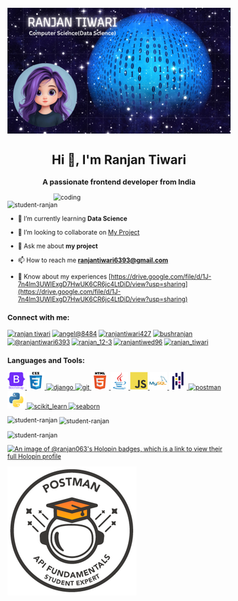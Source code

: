 ![logo](https://github.com/student-Ranjan/student-Ranjan/blob/main/Banner.png)
<h1 align="center">Hi 👋, I'm Ranjan Tiwari</h1>
<h3 align="center">A passionate frontend developer from India</h3>

<img align="right" alt="coding" width="400" src="https://user-images.githubusercontent.com/55389276/140866485-8fb1c876-9a8f-4d6a-98dc-08c4981eaf70.gif">

<p align="left"> <img src="https://komarev.com/ghpvc/?username=student-ranjan&label=Profile%20views&color=0e75b6&style=flat" alt="student-ranjan" /> </p>

- 🌱 I’m currently learning **Data Science**

- 👯 I’m looking to collaborate on [My Project](https://www.youtube.com/shorts/8CfdGsV_8pA)

- 💬 Ask me about **my project**

- 📫 How to reach me **ranjantiwari6393@gmail.com**

- 📄 Know about my experiences [https://drive.google.com/file/d/1J-7n4lm3UWlExgD7HwUK6CR6jc4LtDiD/view?usp=sharing](https://drive.google.com/file/d/1J-7n4lm3UWlExgD7HwUK6CR6jc4LtDiD/view?usp=sharing)

<h3 align="left">Connect with me:</h3>
<p align="left">
<a href="https://linkedin.com/in/ranjan tiwari" target="blank"><img align="center" src="https://raw.githubusercontent.com/rahuldkjain/github-profile-readme-generator/master/src/images/icons/Social/linked-in-alt.svg" alt="ranjan tiwari" height="30" width="40" /></a>
<a href="https://kaggle.com/angel@8484" target="blank"><img align="center" src="https://raw.githubusercontent.com/rahuldkjain/github-profile-readme-generator/master/src/images/icons/Social/kaggle.svg" alt="angel@8484" height="30" width="40" /></a>
<a href="https://instagram.com/ranjantiwari427" target="blank"><img align="center" src="https://raw.githubusercontent.com/rahuldkjain/github-profile-readme-generator/master/src/images/icons/Social/instagram.svg" alt="ranjantiwari427" height="30" width="40" /></a>
<a href="https://www.youtube.com/c/bushranjan" target="blank"><img align="center" src="https://raw.githubusercontent.com/rahuldkjain/github-profile-readme-generator/master/src/images/icons/Social/youtube.svg" alt="bushranjan" height="30" width="40" /></a>
<a href="https://www.hackerrank.com/@ranjantiwari6393" target="blank"><img align="center" src="https://raw.githubusercontent.com/rahuldkjain/github-profile-readme-generator/master/src/images/icons/Social/hackerrank.svg" alt="@ranjantiwari6393" height="30" width="40" /></a>
<a href="https://www.leetcode.com/ranjan_12-3" target="blank"><img align="center" src="https://raw.githubusercontent.com/rahuldkjain/github-profile-readme-generator/master/src/images/icons/Social/leet-code.svg" alt="ranjan_12-3" height="30" width="40" /></a>
<a href="https://auth.geeksforgeeks.org/user/ranjantiwed96" target="blank"><img align="center" src="https://raw.githubusercontent.com/rahuldkjain/github-profile-readme-generator/master/src/images/icons/Social/geeks-for-geeks.svg" alt="ranjantiwed96" height="30" width="40" /></a>
<a href="https://discord.gg/ranjan_tiwari" target="blank"><img align="center" src="https://raw.githubusercontent.com/rahuldkjain/github-profile-readme-generator/master/src/images/icons/Social/discord.svg" alt="ranjan_tiwari" height="30" width="40" /></a>
</p>

<h3 align="left">Languages and Tools:</h3>
<p align="left"> <a href="https://getbootstrap.com" target="_blank" rel="noreferrer"> <img src="https://raw.githubusercontent.com/devicons/devicon/master/icons/bootstrap/bootstrap-plain-wordmark.svg" alt="bootstrap" width="40" height="40"/> </a> <a href="https://www.w3schools.com/css/" target="_blank" rel="noreferrer"> <img src="https://raw.githubusercontent.com/devicons/devicon/master/icons/css3/css3-original-wordmark.svg" alt="css3" width="40" height="40"/> </a> <a href="https://www.djangoproject.com/" target="_blank" rel="noreferrer"> <img src="https://cdn.worldvectorlogo.com/logos/django.svg" alt="django" width="40" height="40"/> </a> <a href="https://git-scm.com/" target="_blank" rel="noreferrer"> <img src="https://www.vectorlogo.zone/logos/git-scm/git-scm-icon.svg" alt="git" width="40" height="40"/> </a> <a href="https://www.w3.org/html/" target="_blank" rel="noreferrer"> <img src="https://raw.githubusercontent.com/devicons/devicon/master/icons/html5/html5-original-wordmark.svg" alt="html5" width="40" height="40"/> </a> <a href="https://www.java.com" target="_blank" rel="noreferrer"> <img src="https://raw.githubusercontent.com/devicons/devicon/master/icons/java/java-original.svg" alt="java" width="40" height="40"/> </a> <a href="https://developer.mozilla.org/en-US/docs/Web/JavaScript" target="_blank" rel="noreferrer"> <img src="https://raw.githubusercontent.com/devicons/devicon/master/icons/javascript/javascript-original.svg" alt="javascript" width="40" height="40"/> </a> <a href="https://www.mysql.com/" target="_blank" rel="noreferrer"> <img src="https://raw.githubusercontent.com/devicons/devicon/master/icons/mysql/mysql-original-wordmark.svg" alt="mysql" width="40" height="40"/> </a> <a href="https://pandas.pydata.org/" target="_blank" rel="noreferrer"> <img src="https://raw.githubusercontent.com/devicons/devicon/2ae2a900d2f041da66e950e4d48052658d850630/icons/pandas/pandas-original.svg" alt="pandas" width="40" height="40"/> </a> <a href="https://postman.com" target="_blank" rel="noreferrer"> <img src="https://www.vectorlogo.zone/logos/getpostman/getpostman-icon.svg" alt="postman" width="40" height="40"/> </a> <a href="https://www.python.org" target="_blank" rel="noreferrer"> <img src="https://raw.githubusercontent.com/devicons/devicon/master/icons/python/python-original.svg" alt="python" width="40" height="40"/> </a> <a href="https://scikit-learn.org/" target="_blank" rel="noreferrer"> <img src="https://upload.wikimedia.org/wikipedia/commons/0/05/Scikit_learn_logo_small.svg" alt="scikit_learn" width="40" height="40"/> </a> <a href="https://seaborn.pydata.org/" target="_blank" rel="noreferrer"> <img src="https://seaborn.pydata.org/_images/logo-mark-lightbg.svg" alt="seaborn" width="40" height="40"/> </a> </p>

<p><img align="left" src="https://github-readme-stats.vercel.app/api/top-langs?username=student-ranjan&show_icons=true&locale=en&layout=compact" alt="student-ranjan" /></p>

<p>&nbsp;<img align="center" src="https://github-readme-stats.vercel.app/api?username=student-ranjan&show_icons=true&locale=en" alt="student-ranjan" /></p>

<p><img align="center" src="https://github-readme-streak-stats.herokuapp.com/?user=student-ranjan&" alt="student-ranjan" /></p>

[![An image of @ranjan063's Holopin badges, which is a link to view their full Holopin profile](https://holopin.me/ranjan063)](https://holopin.io/@ranjan063)

![badge](https://github.com/student-Ranjan/student-Ranjan/blob/main/postman.png)
